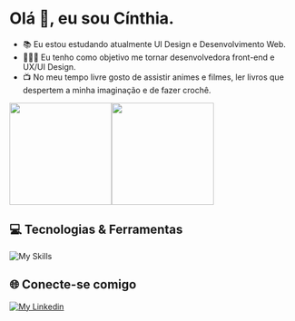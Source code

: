 # Olá 👋, eu sou Cínthia.

- 📚 Eu estou estudando atualmente UI Design e Desenvolvimento Web.
- 👩🏻‍💻 Eu tenho como objetivo me tornar desenvolvedora front-end e UX/UI Design.
- 📺 No meu tempo livre gosto de assistir animes e filmes, ler livros que despertem a minha imaginação e de fazer crochê.

<img height="180em" src="https://github-readme-stats.vercel.app/api?username=Cinthia-Silva&show_icons=true&theme=radical&hide_border=true&text_color=fff"><img height="180em" src="https://github-readme-stats.vercel.app/api/top-langs/?username=Cinthia-Silva&layout=compact&theme=radical&hide_border=true&text_color=fff">

##

## 💻 Tecnologias & Ferramentas

![My Skills](https://skillicons.dev/icons?i=html,css,js,bootstrap,figma,vscode,github,git&theme=dark)

## 🌐 Conecte-se comigo

[![My Linkedin](https://skillicons.dev/icons?i=linkedin&theme=dark)](https://https://www.linkedin.com/in/cinthia-oliveira-silva/)
